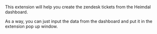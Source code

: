 This extension will help you create the zendesk tickets from the Heimdal dashboard. 

As a way, you can just input the data from the dashboard and put it in the extension pop up window. 
